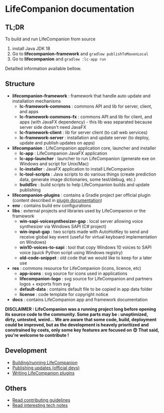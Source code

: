 # LifeCompanion documentation

## TL;DR

To build and run LifeCompanion from source

1. install Java JDK 18
1. Go to **lifecompanion-framework** and `gradlew publishToMavenLocal`
1. Go to **lifecompanion** and `gradlew :lc-app run`

Detailled information available bellow.

## Structure

- **lifecompanion-framework** : framework that handle auto update and installation mechanisms
    - **lc-framework-commons** : commons API and lib for server, client, and apps
    - **lc-framework-commons-fx** : commons API and lib for client, and apps (with JavaFX dependency) - this lib was
      separated because server side doesn't need JavaFX
    - **lc-framework-client** : lib for server client (to call web services)
    - **lc-framework-server** : installation and update server (to deploy, update and publish updates on apps)
- **lifecompanion** : LifeCompanion application core, launcher and installer
    - **lc-app** : LifeCompanion JavaFX application
    - **lc-app-launcher** : launcher to run LifeCompanion (generate exe on Windows and script for Unix/Mac)
    - **lc-installer** : JavaFX application to install LifeCompanion
    - **lc-tool-scripts** : Java scripts to do various things (create prediction data, generate image dictionaries, some
      test/debug, etc.)
    - **buildSrc** : build scripts to help LifeCompanion builds and update publishing
- **lifecompanion-plugins** : contains a Gradle project per official plugin (content described in [plugin documentation](PLUGIN.md))
- **env** : contains build env configurations
- **libs** : external projects and libraries used by LifeCompanion or the framework
    - **win-sapi-voicesynthesizer-gap** : local server allowing voice synthesizer via Windows SAPI (C# project)
    - **win-input-gap** : two scripts made with AutoHotKey to send and receive global key event (useful for virtual
      keyboard implementation on Windows)
    - **win10-voices-to-sapi** : tool that copy Windows 10 voices to SAPI voice (quick Python script using Windows
      registry)
    - **old-code-snippet** : old code that we would like to keep for a later use
- **res** : commons resource for LifeCompanion (icons, licence, etc)
    - **app-icons** : svg source for icons used in applications
    - **lifecompanion-logo** : svg source for LifeCompanion and partners logos + exports from svg
    - **default-data** : contains default file to be copied in app data folder
    - **license** : code template for copyright notice
- **docs** : contains LifeCompanion app and framework documentation

**DISCLAIMER : LifeCompanion was a running project long before opening its source code to the community. Some parts may
be : unoptimized, dirty, untested, weird... We are aware that some code, build, deployment could be improved, but as the
development is heavely prioritized and constrained by costs, only some key features are focused on 😊 That said, you're
welcome to contribute !**

## Development

- [Building/running LifeCompanion](BUILD.md)
- [Publishing updates (official devs)](UPDATE.md)
- [Writing LifeCompanion plugins](PLUGIN.md)

## Others

- [Read contributing guidelines](CONTRIBUTING.md)
- [Read interesting tech notes](TECH_NOTES.md)

